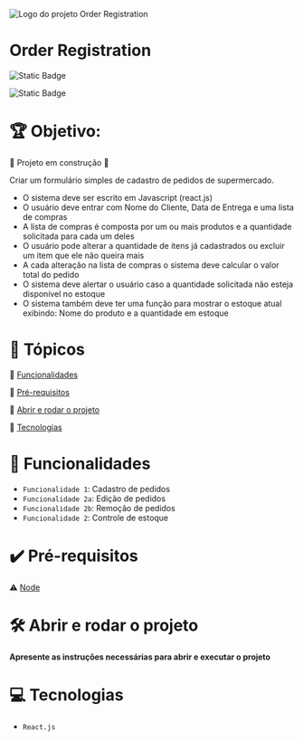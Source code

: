 ![Logo do projeto Order Registration](https://github.com/lucasranesson/order-registration/assets/20648513/ce62978c-fca0-44ac-b7f1-458c15a1bc42)
<h1> Order Registration </h1>

![Static Badge](https://img.shields.io/badge/order_registration-v1.0-blue)

![Static Badge](https://img.shields.io/badge/Status-%20Em%20Desenvolvimento-green)

# :trophy: Objetivo: 
:construction: Projeto em construção :construction:

Criar um formulário simples de cadastro de pedidos de supermercado.

* O sistema deve ser escrito em Javascript (react.js)
* O usuário deve entrar com Nome do Cliente, Data de Entrega e uma lista de compras
* A lista de compras é composta por um ou mais produtos e a quantidade solicitada para cada um deles
* O usuário pode alterar a quantidade de itens já cadastrados ou excluir um item que ele não queira mais
* A cada alteração na lista de compras o sistema deve calcular o valor total do pedido
* O sistema deve alertar o usuário caso a quantidade solicitada não esteja disponível no estoque
* O sistema também deve ter uma função para mostrar o estoque atual exibindo: Nome do produto e a quantidade em estoque

# :memo: Tópicos

:small_blue_diamond: [Funcionalidades](#funcionalidades)

:small_blue_diamond: [Pré-requisitos](#pré-requisitos)

:small_blue_diamond: [Abrir e rodar o projeto](#abrir-e-rodar-o-projeto)

:small_blue_diamond: [Tecnologias](#tecnologias)

# :hammer: Funcionalidades

- `Funcionalidade 1`: Cadastro de pedidos
- `Funcionalidade 2a`: Edição de pedidos
- `Funcionalidade 2b`: Remoção de pedidos
- `Funcionalidade 2`: Controle de estoque

# :heavy_check_mark: Pré-requisitos

:warning: [Node](https://nodejs.org/en/download/)


# 🛠️ Abrir e rodar o projeto

**Apresente as instruções necessárias para abrir e executar o projeto**

# :computer: Tecnologias

- ``React.js``
